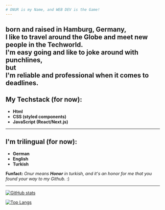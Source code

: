 ```yaml
---
# ONUR is my Name, and WEB DEV is the Game!
---
```

born and raised in **Hamburg, Germany**, <br>
I like to travel around the Globe and meet new people in the Techworld. <br> 
I'm easy going and like to joke around with punchlines, <br> 
**but** <br>
I'm reliable and professional when it comes to deadlines.
---

## My Techstack (for now):
+ **Html**
+ **CSS (styled components)**
+ **JavaScript (React/Next.js)**
---

## I'm trilingual (for now):
+ **German**
+ **English**
+ **Turkish**

**Funfact:**
_Onur means **Honor** in turkish, and it's an honor for me that you found your way to my Github._ :)

---
[![GitHub stats](https://github-readme-stats.vercel.app/api?username=onur-fistikci&hide_rank=true&theme=transparent&line_height=40&show_icons=true)](https://github.com/anuraghazra/github-readme-stats)

[![Top Langs](https://github-readme-stats.vercel.app/api/top-langs/?username=onur-fistikci&hide=php,processing&size_weight=0.5&count_weight=0.5&theme=transparent)](https://github.com/anuraghazra/github-readme-stats)

